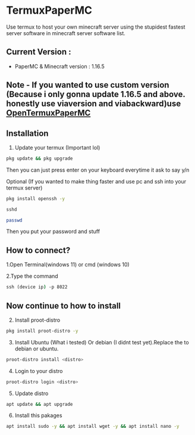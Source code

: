 # TermuxPaperMC

Use termux to host your own minecraft server using the stupidest fastest server software in minecraft server software list.

## Current Version :
- PaperMC & Minecraft version : 1.16.5
## Note - If you wanted to use custom version (Because i only gonna update 1.16.5 and above. honestly use viaversion and viabackward)use [OpenTermuxPaperMC](https://github.com/OpenTermuxPaperMC)

## Installation
1. Update your termux (Important lol)

```bash
pkg update && pkg upgrade
```
Then you can just press enter on your keyboard everytime it ask to say y/n

Optional (If you wanted to make thing faster and use pc and ssh into your termux server)
```bash
pkg install openssh -y
```
```bash
sshd
```
```bash
passwd
```
Then you put your password and stuff
## How to connect?
1.Open Terminal(windows 11) or cmd (windows 10)

2.Type the command
```cmd
ssh (device ip) -p 8022
```
## Now continue to how to install
2. Install proot-distro
```bash
pkg install proot-distro -y
```
3. Install Ubuntu (What i tested) Or debian (I didnt test yet).Replace the <distro> to debian or ubuntu.
```bash
proot-distro install <distro>
```
4. Login to your distro
```bash
proot-distro login <distro>
```
5. Update distro
```bash
apt update && apt upgrade
```
6. Install this pakages
```bash
apt install sudo -y && apt install wget -y && apt install nano -y
```

